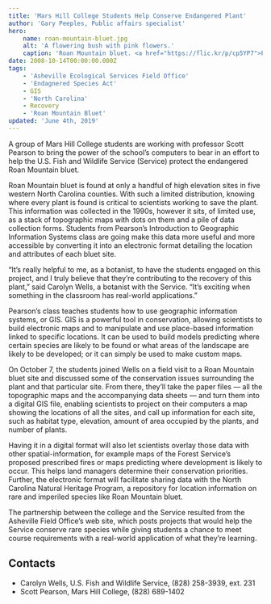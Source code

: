 ```yaml
---
title: 'Mars Hill College Students Help Conserve Endangered Plant'
author: 'Gary Peeples, Public affairs specialist'
hero:
    name: roan-mountain-bluet.jpg
    alt: 'A flowering bush with pink flowers.'
    caption: 'Roan Mountain bluet. <a href="https://flic.kr/p/cp5YP7">Photo</a> by BlueRidgeKitties, CC BY-NC-SA 2.0.'
date: 2008-10-14T00:00:00.000Z
tags:
    - 'Asheville Ecological Services Field Office'
    - 'Endagnered Species Act'
    - GIS
    - 'North Carolina'
    - Recovery
    - 'Roan Mountain Bluet'
updated: 'June 4th, 2019'
---
```


A group of Mars Hill College students are working with professor Scott Pearson to bring the power of the school’s computers to bear in an effort to help the U.S. Fish and Wildlife Service (Service) protect the endangered Roan Mountain bluet.

Roan Mountain bluet is found at only a handful of high elevation sites in five western North Carolina counties. With such a limited distribution, knowing where every plant is found is critical to scientists working to save the plant. This information was collected in the 1990s, however it sits, of limited use, as a stack of topographic maps with dots on them and a pile of data collection forms.  Students from Pearson’s Introduction to Geographic Information Systems class are going make this data more useful and more accessible by converting it into an electronic format detailing the location and attributes of each bluet site.

“It’s really helpful to me, as a botanist, to have the students engaged on this project, and I truly believe that they’re contributing to the recovery of this plant,” said Carolyn Wells, a botanist with the Service. “It’s exciting when something in the classroom has real-world applications.”

Pearson’s class teaches students how to use geographic information systems, or GIS. GIS is a powerful tool in conservation, allowing scientists to build electronic maps and to manipulate and use place-based information linked to specific locations.  It can be used to build models predicting where certain species are likely to be found or what areas of the landscape are likely to be developed; or it can simply be used to make custom maps.

On October 7, the students joined Wells on a field visit to a Roan Mountain bluet site and discussed some of the conservation issues surrounding the plant and that particular site. From there, they’ll take the paper files &mdash; all the topographic maps and the accompanying data sheets &mdash; and turn them into a digital GIS file, enabling scientists to project on their computers a map showing the locations of all the sites, and call up information for each site, such as habitat type, elevation, amount of area occupied by the plants, and number of plants.

Having it in a digital format will also let scientists overlay those data with other spatial-information, for example maps of the Forest Service’s proposed prescribed fires or maps predicting where development is likely to occur. This helps land managers determine their conservation priorities. Further, the electronic format will facilitate sharing data with the North Carolina Natural Heritage Program, a repository for location information on rare and imperiled species like Roan Mountain bluet.

The partnership between the college and the Service resulted from the Asheville Field Office’s web site, which posts projects that would help the Service conserve rare species while giving students a chance to meet course requirements with a real-world application of what they’re learning.

## Contacts

- Carolyn Wells, U.S. Fish and Wildlife Service, (828) 258-3939, ext. 231
- Scott Pearson, Mars Hill College, (828) 689-1402